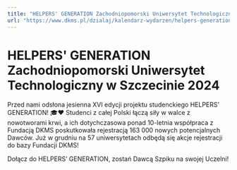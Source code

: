```yaml
---
title: "HELPERS' GENERATION Zachodniopomorski Uniwersytet Technologiczny w Szczecinie 2024"
url: "https://www.dkms.pl/dzialaj/kalendarz-wydarzen/helpers-generation-zachodniopomorski-uniwersytet-technologiczny-szczecinie-2024"
---
```


# HELPERS' GENERATION Zachodniopomorski Uniwersytet Technologiczny w Szczecinie 2024

Przed nami odsłona jesienna XVI edycji projektu studenckiego HELPERS’ GENERATION! 🎓❤️ Studenci z całej Polski łączą siły w walce z nowotworami krwi, a ich dotychczasowa ponad 10\-letnia współpraca z Fundacją DKMS poskutkowała rejestracją 163 000 nowych potencjalnych Dawców. Już w grudniu na 57 uniwersytetach odbędą się akcje rejestracji do bazy Fundacji DKMS!


Dołącz do HELPERS’ GENERATION, zostań Dawcą Szpiku na swojej Uczelni!


